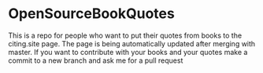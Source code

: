 # OpenSourceBookQuotes


This is a repo for people who want to put their quotes from books to the citing.site page.
The page is being automatically updated after merging with master. If you want to contribute with your books and your quotes make a commit to a new branch and ask me for a pull request
